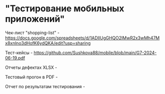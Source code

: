 # "Тестирование мобильных приложений"
Чек-лист "shopping-list" - https://docs.google.com/spreadsheets/d/1ADIlUgGHQO2IMwR2x3wMh47Mx8xnlno3dHofK6ydQKA/edit?usp=sharing

Тест-кейсы - https://github.com/Sushkova88/mobile/blob/main/G7-2024-06-19.pdf

 Отчеты дефектах XLSX - 

Тестовый прогон в PDF - 

Отчет по результатам тестирования - 
